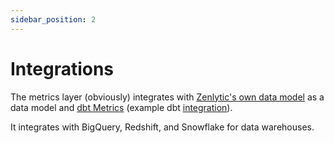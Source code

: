 ```yaml
---
sidebar_position: 2
---
```


# Integrations

The metrics layer (obviously) integrates with [Zenlytic's own data model](../../4_data_modeling/1_data_modeling.md) as a data model and [dbt Metrics](https://docs.getdbt.com/docs/building-a-dbt-project/metrics) (example dbt [integration](https://github.com/Zenlytic/jaffle_shop)).

It integrates with BigQuery, Redshift, and Snowflake for data warehouses.

